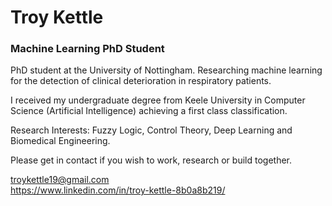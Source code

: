 <h1>Troy Kettle</h1>
<h3>Machine Learning PhD Student</h3>

<p>
PhD student at the University of Nottingham. Researching machine learning for the detection of clinical deterioration in respiratory patients. 

I received my undergraduate degree from Keele University in Computer Science (Artificial Intelligence) achieving a first class classification.

Research Interests: Fuzzy Logic, Control Theory, Deep Learning and Biomedical Engineering.

Please get in contact if you wish to work, research or build together.

troykettle19@gmail.com
<br>
https://www.linkedin.com/in/troy-kettle-8b0a8b219/
</p>
